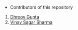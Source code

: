 * Contributors of this repository

1. [Dhroov Gupta](http://github.com/Dhroov7)
2. [Vinay Sagar Sharma](https://github.com/vinay72)
